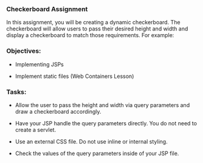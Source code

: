 ### Checkerboard Assignment
In this assignment, you will be creating a dynamic checkerboard. The checkerboard will allow users to pass their desired height and width and display a checkerboard to match those requirements. For example:

### Objectives:
* Implementing JSPs

* Implement static files (Web Containers Lesson)

### Tasks:
* Allow the user to pass the height and width via query parameters and draw a checkerboard accordingly.

* Have your JSP handle the query parameters directly. You do not need to create a servlet.

* Use an external CSS file. Do not use inline or internal styling.

* Check the values of the query parameters inside of your JSP file.
